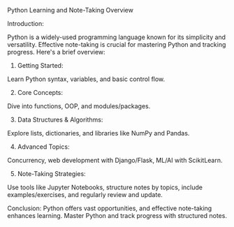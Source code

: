 Python Learning and Note-Taking Overview

Introduction:

Python is a widely-used programming language known for its simplicity and versatility. Effective note-taking is crucial for mastering Python and tracking progress. Here's a brief overview:

1. Getting Started:

Learn Python syntax, variables, and basic control flow.

2. Core Concepts:

Dive into functions, OOP, and modules/packages.

3. Data Structures & Algorithms:

Explore lists, dictionaries, and libraries like NumPy and Pandas.

4. Advanced Topics:

Concurrency, web development with Django/Flask, ML/AI with ScikitLearn.

5. Note-Taking Strategies:

Use tools like Jupyter Notebooks, structure notes by topics, include examples/exercises, and regularly review and update.

Conclusion:
Python offers vast opportunities, and effective note-taking enhances learning. Master Python and track progress with structured notes.

